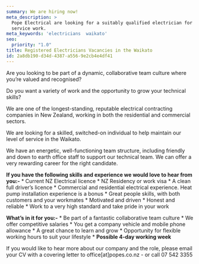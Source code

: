 ```yaml
---
summary: We are hiring now!
meta_description: >
  Pope Electrical are looking for a suitably qualified electrician for the Waikato for project and/or
  service work.
meta_keywords: 'electricians  waikato'
seo:
  priority: "1.0"
title: Registered Electricians Vacancies in the Waikato
id: 2a8db190-d34d-4387-a556-9e2cb4e4df41
---
```

Are you looking to be part of a dynamic, collaborative team culture where you’re valued and recognised?
 
Do you want a variety of work and the opportunity to grow your technical skills?
 
We are one of the longest-standing, reputable electrical contracting companies in New Zealand, working in both the residential and commercial sectors.  

We are looking for a skilled, switched-on individual to help maintain our level of service in the Waikato.
 
We have an energetic, well-functioning team structure, including friendly and down to earth office staff to support our technical team. We can offer a very rewarding career for the right candidate.
 
**If you have the following skills and experience we would love to hear from you:-**
	* Current NZ Electrical licence
	* NZ Residency or work visa
	* A clean full driver’s licence
	* Commercial and residential electrical experience. Heat pump installation experience is a bonus
	* Great people skills, with both customers and your workmates
	* Motivated and driven
	* Honest and reliable
	* Work to a very high standard and take pride in your work
 
**What’s in it for you:-**
	* Be part of a fantastic collaborative team culture
	* We offer competitive salaries
	* You get a company vehicle and mobile phone allowance
	* A great chance to learn and grow
	* Opportunity for flexible working hours to suit your lifestyle
	* **Possible 4-day working week**
 
 
 
If you would like to hear more about our company and the role, please email your CV with a covering letter to office[at]popes.co.nz - or call 07 542 3355